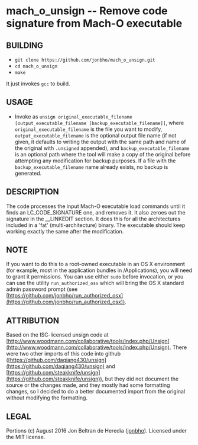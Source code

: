 mach_o_unsign -- Remove code signature from Mach-O executable
=============================================================

BUILDING
--------
* `git clone https://github.com/jonbho/mach_o_unsign.git`
* `cd mach_o_unsign`
* `make`

It just invokes `gcc` to build.

USAGE
-----
* Invoke as `unsign original_executable_filename [output_executable_filename [backup_executable_filename]]`,
   where `original_executable_filename` is the file you want to modify, `output_executable_filename`
   is the optional output file name (if not given, it defaults to writing the output with the same path
   and name of the original with `.unsigned` appended), and `backup_executable_filename` is an optional
   path where the tool will make a copy of the original before attempting any modification for backup purposes.
   If a file with the `backup_executable_filename` name already exists, no backup is generated.

DESCRIPTION
-----------
The code processes the input Mach-O executable load commands until it finds an LC_CODE_SIGNATURE one,
and removes it. It also zeroes out the signature in the __LINKEDIT section. It does this for all the
architectures included in a 'fat' (multi-architecture) binary. The executable should keep working
exactly the same after the modification.

NOTE
----
If you want to do this to a root-owned executable in an OS X environment (for example, most in the
application bundles in /Applications), you will need to grant it permissions. You can use either
`sudo` before invocation, or you can use the utility `run_authorized_osx` which will bring the OS X
standard admin password prompt (see
[https://github.com/jonbho/run_authorized_osx](https://github.com/jonbho/run_authorized_osx)).

ATTRIBUTION
-----------
Based on the ISC-licensed unsign code at
[http://www.woodmann.com/collaborative/tools/index.php/Unsign](http://www.woodmann.com/collaborative/tools/index.php/Unsign).
There were two other imports of this code into github
([https://github.com/daqiang430/unsign](https://github.com/daqiang430/unsign)
and [https://github.com/steakknife/unsign](https://github.com/steakknife/unsign)), but they did not
document the source or the changes made, and they mostly had some formatting changes, so I decided to
do a better documented import from the original without modifying the formatting.

LEGAL
-----
Portions (c) August 2016 Jon Beltran de Heredia ([jonbho](http://jonbho.net)). Licensed under the MIT license.
